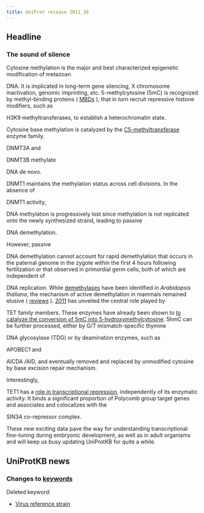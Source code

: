```yaml
---
title: UniProt release 2011_10
---
```


## Headline

### The sound of silence

Cytosine methylation is the major and best characterized epigenetic modification of metazoan

DNA. It is implicated in long-term gene silencing, X chromosome inactivation, genomic imprinting, etc. 5-methylcytosine (5mC) is recognized by methyl-binding proteins ( [MBDs](http://www.uniprot.org/uniprot/?query=name:%22Methyl-CpG-binding+domain+protein%22+reviewed:yes) ), that in turn recruit repressive histone modifiers, such as

H3K9 methyltransferases, to establish a heterochromatin state.

Cytosine base methylation is catalyzed by the [C5-methyltransferase](http://www.uniprot.org/uniprot/?query=family:%22C5-methyltransferase+family%22+reviewed:yes) enzyme family.

DNMT3A and

DNMT3B methylate

DNA de novo.

DNMT1 maintains the methylation status across cell divisions. In the absence of

DNMT1 activity,

DNA methylation is progressively lost since methylation is not replicated onto the newly synthesized strand, leading to passive

DNA demethylation.

However, passive

DNA demethylation cannot account for rapid demethylation that occurs in the paternal genome in the zygote within the first 4 hours following fertilization or that observed in primordial germ cells, both of which are independent of

DNA replication. While [demethylases](http://www.uniprot.org/uniprot/?query=family:%22DNA+glycosylase+family+DEMETER+subfamily%22) have been identified in *Arabidopsis thaliana*, the mechanism of active demethylation in mammals remained elusive ( [reviews](http://www.ncbi.nlm.nih.gov/pubmed/21811096,20683471) ). [2011](http://www.ncbi.nlm.nih.gov/pubmed/21778364,21817016,21490601,21460036,21750410,21451524,21552279,21460836,21817016,21295276,21321204,21722948,21278727,21496894) has unveiled the central role played by

TET family members. These enzymes have already been shown to [to catalyze the conversion of 5mC into 5-hydroxymethylcytosine](http://www.ncbi.nlm.nih.gov/pubmed/19372391 "5hmC"). 5hmC can be further processed, either by G/T mismatch-specific thymine

DNA glycosylase (TDG) or by deamination enzymes, such as

APOBEC1 and

AICDA /AID, and eventually removed and replaced by unmodified cytosine by base excision repair mechanism.

Interestingly,

TET1 has a [role in transcriptional repression](http://www.ncbi.nlm.nih.gov/pubmed/21490601), independently of its enzymatic activity. It binds a significant proportion of Polycomb group target genes and associates and colocalizes with the

SIN3A co-repressor complex.

These new exciting data pave the way for understanding transcriptional fine-tuning during embryonic development, as well as in adult organisms and will keep us busy updating UniProtKB for quite a while.

## UniProtKB news

### Changes to [keywords](http://www.uniprot.org/docs/keywlist)

Deleted keyword:

-   [Virus reference strain](http://www.uniprot.org/keywords/KW-1019)
